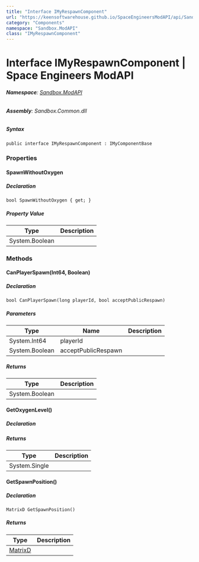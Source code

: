 ```yaml
---
title: "Interface IMyRespawnComponent"
url: "https://keensoftwarehouse.github.io/SpaceEngineersModAPI/api/Sandbox.ModAPI.IMyRespawnComponent.html"
category: "Components"
namespace: "Sandbox.ModAPI"
class: "IMyRespawnComponent"
---
```


# Interface IMyRespawnComponent | Space Engineers ModAPI

###### **Namespace**: [Sandbox.ModAPI](https://keensoftwarehouse.github.io/SpaceEngineersModAPI/api/Sandbox.ModAPI.html)

###### **Assembly**: Sandbox.Common.dll

##### Syntax

```
public interface IMyRespawnComponent : IMyComponentBase
```

### Properties

#### SpawnWithoutOxygen

##### Declaration

```
bool SpawnWithoutOxygen { get; }
```

##### Property Value

| Type | Description |
| --- | --- |
| System.Boolean |     |

### Methods

#### CanPlayerSpawn(Int64, Boolean)

##### Declaration

```
bool CanPlayerSpawn(long playerId, bool acceptPublicRespawn)
```

##### Parameters

| Type | Name | Description |
| --- | --- | --- |
| System.Int64 | playerId |     |
| System.Boolean | acceptPublicRespawn |     |

##### Returns

| Type | Description |
| --- | --- |
| System.Boolean |     |

#### GetOxygenLevel()

##### Declaration

##### Returns

| Type | Description |
| --- | --- |
| System.Single |     |

#### GetSpawnPosition()

##### Declaration

```
MatrixD GetSpawnPosition()
```

##### Returns

| Type | Description |
| --- | --- |
| [MatrixD](https://keensoftwarehouse.github.io/SpaceEngineersModAPI/api/VRageMath.MatrixD.html) |     |